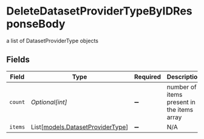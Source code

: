 # DeleteDatasetProviderTypeByIDResponseBody

a list of DatasetProviderType objects


## Fields

| Field                                                                | Type                                                                 | Required                                                             | Description                                                          |
| -------------------------------------------------------------------- | -------------------------------------------------------------------- | -------------------------------------------------------------------- | -------------------------------------------------------------------- |
| `count`                                                              | *Optional[int]*                                                      | :heavy_minus_sign:                                                   | number of items present in the items array                           |
| `items`                                                              | List[[models.DatasetProviderType](../models/datasetprovidertype.md)] | :heavy_minus_sign:                                                   | N/A                                                                  |
